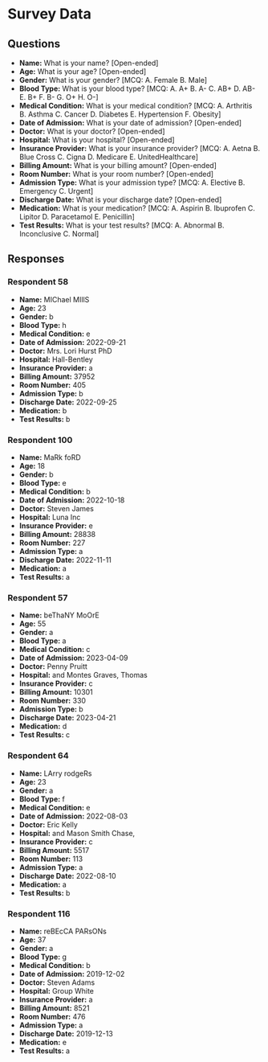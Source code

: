 # Survey Data

## Questions

- **Name:** What is your name? [Open-ended]
- **Age:** What is your age? [Open-ended]
- **Gender:** What is your gender? [MCQ: A. Female B. Male]
- **Blood Type:** What is your blood type? [MCQ: A. A+ B. A- C. AB+ D. AB- E. B+ F. B- G. O+ H. O-]
- **Medical Condition:** What is your medical condition? [MCQ: A. Arthritis B. Asthma C. Cancer D. Diabetes E. Hypertension F. Obesity]
- **Date of Admission:** What is your date of admission? [Open-ended]
- **Doctor:** What is your doctor? [Open-ended]
- **Hospital:** What is your hospital? [Open-ended]
- **Insurance Provider:** What is your insurance provider? [MCQ: A. Aetna B. Blue Cross C. Cigna D. Medicare E. UnitedHealthcare]
- **Billing Amount:** What is your billing amount? [Open-ended]
- **Room Number:** What is your room number? [Open-ended]
- **Admission Type:** What is your admission type? [MCQ: A. Elective B. Emergency C. Urgent]
- **Discharge Date:** What is your discharge date? [Open-ended]
- **Medication:** What is your medication? [MCQ: A. Aspirin B. Ibuprofen C. Lipitor D. Paracetamol E. Penicillin]
- **Test Results:** What is your test results? [MCQ: A. Abnormal B. Inconclusive C. Normal]

## Responses

### Respondent 58

- **Name:** MIChael MIllS
- **Age:** 23
- **Gender:** b
- **Blood Type:** h
- **Medical Condition:** e
- **Date of Admission:** 2022-09-21
- **Doctor:** Mrs. Lori Hurst PhD
- **Hospital:** Hall-Bentley
- **Insurance Provider:** a
- **Billing Amount:** 37952
- **Room Number:** 405
- **Admission Type:** b
- **Discharge Date:** 2022-09-25
- **Medication:** b
- **Test Results:** b

### Respondent 100

- **Name:** MaRk foRD
- **Age:** 18
- **Gender:** b
- **Blood Type:** e
- **Medical Condition:** b
- **Date of Admission:** 2022-10-18
- **Doctor:** Steven James
- **Hospital:** Luna Inc
- **Insurance Provider:** e
- **Billing Amount:** 28838
- **Room Number:** 227
- **Admission Type:** a
- **Discharge Date:** 2022-11-11
- **Medication:** a
- **Test Results:** a

### Respondent 57

- **Name:** beThaNY MoOrE
- **Age:** 55
- **Gender:** a
- **Blood Type:** a
- **Medical Condition:** c
- **Date of Admission:** 2023-04-09
- **Doctor:** Penny Pruitt
- **Hospital:** and Montes Graves, Thomas
- **Insurance Provider:** c
- **Billing Amount:** 10301
- **Room Number:** 330
- **Admission Type:** b
- **Discharge Date:** 2023-04-21
- **Medication:** d
- **Test Results:** c

### Respondent 64

- **Name:** LArry rodgeRs
- **Age:** 23
- **Gender:** a
- **Blood Type:** f
- **Medical Condition:** e
- **Date of Admission:** 2022-08-03
- **Doctor:** Eric Kelly
- **Hospital:** and Mason Smith Chase,
- **Insurance Provider:** c
- **Billing Amount:** 5517
- **Room Number:** 113
- **Admission Type:** a
- **Discharge Date:** 2022-08-10
- **Medication:** a
- **Test Results:** b

### Respondent 116

- **Name:** reBEcCA PARsONs
- **Age:** 37
- **Gender:** a
- **Blood Type:** g
- **Medical Condition:** b
- **Date of Admission:** 2019-12-02
- **Doctor:** Steven Adams
- **Hospital:** Group White
- **Insurance Provider:** a
- **Billing Amount:** 8521
- **Room Number:** 476
- **Admission Type:** a
- **Discharge Date:** 2019-12-13
- **Medication:** e
- **Test Results:** a

